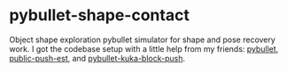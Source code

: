 # pybullet-shape-contact

Object shape exploration pybullet simulator for shape and pose recovery work. I got the codebase setup with a little help from my friends: [pybullet](https://github.com/bulletphysics/bullet3/tree/master/examples/pybullet), [public-push-est](https://github.com/mcubelab/push-est-public), and [pybullet-kuka-block-push](https://github.com/Nima-Fazeli/pybullet-kuka-block-push).

